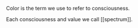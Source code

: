 Color is the term we use to refer to consciousness.

Each consciousness and value we call [[spectrum]].